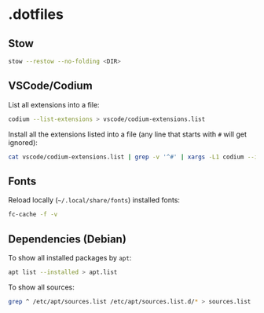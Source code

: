 # .dotfiles

## Stow

```sh
stow --restow --no-folding <DIR>
```

## VSCode/Codium

List all extensions into a file:

```sh
codium --list-extensions > vscode/codium-extensions.list
```

Install all the extensions listed into a file (any line that starts with `#` will get ignored):

```sh
cat vscode/codium-extensions.list | grep -v '^#' | xargs -L1 codium --install-extension
```

## Fonts

Reload locally (`~/.local/share/fonts`) installed fonts:

```sh
fc-cache -f -v
```

## Dependencies (Debian)

To show all installed packages by `apt`:

```sh
apt list --installed > apt.list
```

To show all sources:

```sh
grep ^ /etc/apt/sources.list /etc/apt/sources.list.d/* > sources.list
```
